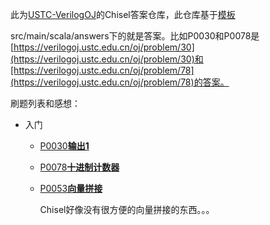 此为[USTC-VerilogOJ](https://verilogoj.ustc.edu.cn/oj/problem/30)的Chisel答案仓库，此仓库基于[模板](https://github.com/BJTU-NSCSCC-2023/USTC-VerilogOJ-Chisel-Template)

src/main/scala/answers下的就是答案。比如P0030和P0078是[https://verilogoj.ustc.edu.cn/oj/problem/30](https://verilogoj.ustc.edu.cn/oj/problem/30)和[https://verilogoj.ustc.edu.cn/oj/problem/78](https://verilogoj.ustc.edu.cn/oj/problem/78)的答案。

刷题列表和感想：

* 入门
  * [P0030**输出1**](https://verilogoj.ustc.edu.cn/oj/problem/30)
  
  * [P0078**十进制计数器**](https://verilogoj.ustc.edu.cn/oj/problem/78)
  
  * [P0053**向量拼接**](https://verilogoj.ustc.edu.cn/oj/problem/53)
  
    Chisel好像没有很方便的向量拼接的东西。。。
